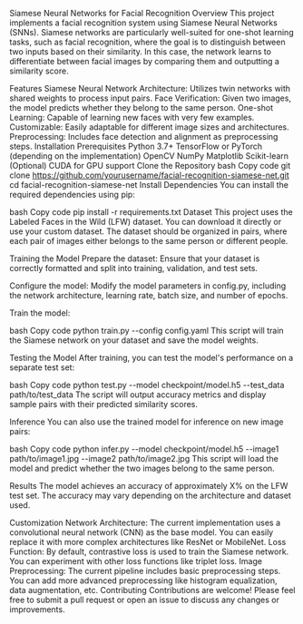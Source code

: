 Siamese Neural Networks for Facial Recognition
Overview
This project implements a facial recognition system using Siamese Neural Networks (SNNs). Siamese networks are particularly well-suited for one-shot learning tasks, such as facial recognition, where the goal is to distinguish between two inputs based on their similarity. In this case, the network learns to differentiate between facial images by comparing them and outputting a similarity score.

Features
Siamese Neural Network Architecture: Utilizes twin networks with shared weights to process input pairs.
Face Verification: Given two images, the model predicts whether they belong to the same person.
One-shot Learning: Capable of learning new faces with very few examples.
Customizable: Easily adaptable for different image sizes and architectures.
Preprocessing: Includes face detection and alignment as preprocessing steps.
Installation
Prerequisites
Python 3.7+
TensorFlow or PyTorch (depending on the implementation)
OpenCV
NumPy
Matplotlib
Scikit-learn
(Optional) CUDA for GPU support
Clone the Repository
bash
Copy code
git clone https://github.com/yourusername/facial-recognition-siamese-net.git
cd facial-recognition-siamese-net
Install Dependencies
You can install the required dependencies using pip:

bash
Copy code
pip install -r requirements.txt
Dataset
This project uses the Labeled Faces in the Wild (LFW) dataset. You can download it directly or use your custom dataset. The dataset should be organized in pairs, where each pair of images either belongs to the same person or different people.

Training the Model
Prepare the dataset: Ensure that your dataset is correctly formatted and split into training, validation, and test sets.

Configure the model: Modify the model parameters in config.py, including the network architecture, learning rate, batch size, and number of epochs.

Train the model:

bash
Copy code
python train.py --config config.yaml
This script will train the Siamese network on your dataset and save the model weights.

Testing the Model
After training, you can test the model's performance on a separate test set:

bash
Copy code
python test.py --model checkpoint/model.h5 --test_data path/to/test_data
The script will output accuracy metrics and display sample pairs with their predicted similarity scores.

Inference
You can also use the trained model for inference on new image pairs:

bash
Copy code
python infer.py --model checkpoint/model.h5 --image1 path/to/image1.jpg --image2 path/to/image2.jpg
This script will load the model and predict whether the two images belong to the same person.

Results
The model achieves an accuracy of approximately X% on the LFW test set. The accuracy may vary depending on the architecture and dataset used.

Customization
Network Architecture: The current implementation uses a convolutional neural network (CNN) as the base model. You can easily replace it with more complex architectures like ResNet or MobileNet.
Loss Function: By default, contrastive loss is used to train the Siamese network. You can experiment with other loss functions like triplet loss.
Image Preprocessing: The current pipeline includes basic preprocessing steps. You can add more advanced preprocessing like histogram equalization, data augmentation, etc.
Contributing
Contributions are welcome! Please feel free to submit a pull request or open an issue to discuss any changes or improvements.
